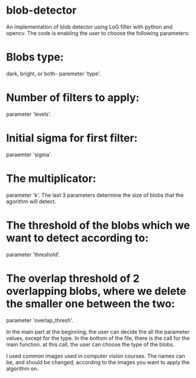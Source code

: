 # blob-detector
An implementation of blob detector using LoG filter with python and opencv.
The code is enabling the user to choose the following parameters:

# Blobs type: 
dark, bright, or both- paremeter 'type'.

# Number of filters to apply:
parameter 'levels'.
# Initial sigma for first filter:
paraemter 'sigma'.
# The multiplicator:
parameter 'k'.
The last 3 parameters determine the size of blobs that the agorithm will detect.

# The threshold of the blobs which we want to detect according to:
parameter 'threshold'.

# The overlap threshold of 2 overlapping blobs, where we delete the smaller one between the two:
parameter 'overlap_thresh'.

In the main part at the beginning, the user can decide the all the parameter values, except for the type.
In the bottom of the file, there is the call for the main function. at this call, the user can choose the type of the blobs.

I used common images used in computer vision courses. The names can be, and should be changed, according to the images you
want to apply the algorithm on.
